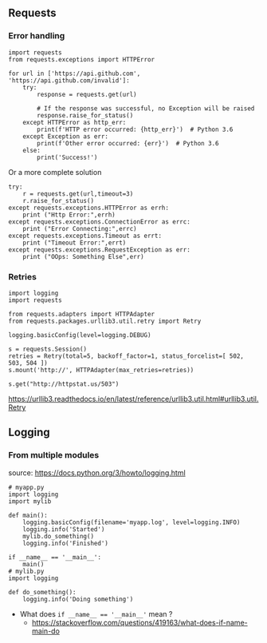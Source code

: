 ## Requests

### Error handling 
```
import requests
from requests.exceptions import HTTPError

for url in ['https://api.github.com', 'https://api.github.com/invalid']:
    try:
        response = requests.get(url)

        # If the response was successful, no Exception will be raised
        response.raise_for_status()
    except HTTPError as http_err:
        print(f'HTTP error occurred: {http_err}')  # Python 3.6
    except Exception as err:
        print(f'Other error occurred: {err}')  # Python 3.6
    else:
        print('Success!')
```

Or a more complete solution

```
try:
    r = requests.get(url,timeout=3)
    r.raise_for_status()
except requests.exceptions.HTTPError as errh:
    print ("Http Error:",errh)
except requests.exceptions.ConnectionError as errc:
    print ("Error Connecting:",errc)
except requests.exceptions.Timeout as errt:
    print ("Timeout Error:",errt)
except requests.exceptions.RequestException as err:
    print ("OOps: Something Else",err)
```

### Retries

```
import logging
import requests

from requests.adapters import HTTPAdapter
from requests.packages.urllib3.util.retry import Retry

logging.basicConfig(level=logging.DEBUG)

s = requests.Session()
retries = Retry(total=5, backoff_factor=1, status_forcelist=[ 502, 503, 504 ])
s.mount('http://', HTTPAdapter(max_retries=retries))

s.get("http://httpstat.us/503")
```

https://urllib3.readthedocs.io/en/latest/reference/urllib3.util.html#urllib3.util.Retry


## Logging

### From multiple modules
source: https://docs.python.org/3/howto/logging.html

```
# myapp.py
import logging
import mylib

def main():
    logging.basicConfig(filename='myapp.log', level=logging.INFO)
    logging.info('Started')
    mylib.do_something()
    logging.info('Finished')

if __name__ == '__main__':
    main()
# mylib.py
import logging

def do_something():
    logging.info('Doing something')
```

- What does `if __name__ == '__main__'` mean ?
    - https://stackoverflow.com/questions/419163/what-does-if-name-main-do
